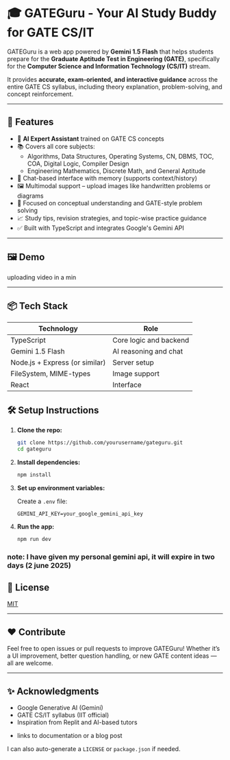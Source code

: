 
# 🎓 GATEGuru - Your AI Study Buddy for GATE CS/IT

GATEGuru is a web app powered by **Gemini 1.5 Flash** that helps students prepare for the **Graduate Aptitude Test in Engineering (GATE)**, specifically for the **Computer Science and Information Technology (CS/IT)** stream.

It provides **accurate, exam-oriented, and interactive guidance** across the entire GATE CS syllabus, including theory explanation, problem-solving, and concept reinforcement.

---

## 🚀 Features

- 🧠 **AI Expert Assistant** trained on GATE CS concepts
- 📚 Covers all core subjects:
  - Algorithms, Data Structures, Operating Systems, CN, DBMS, TOC, COA, Digital Logic, Compiler Design
  - Engineering Mathematics, Discrete Math, and General Aptitude
- 💬 Chat-based interface with memory (supports context/history)
- 🖼️ Multimodal support – upload images like handwritten problems or diagrams
- 🎯 Focused on conceptual understanding and GATE-style problem solving
- 📈 Study tips, revision strategies, and topic-wise practice guidance
- ✅ Built with TypeScript and integrates Google's Gemini API

---


## 🖼️ Demo

uploading video in a min

---

## 📦 Tech Stack

| Technology | Role |
|------------|------|
| TypeScript | Core logic and backend |
| Gemini 1.5 Flash | AI reasoning and chat |
| Node.js + Express (or similar) | Server setup |
| FileSystem, MIME-types | Image support |
| React | Interface |


## 🛠️ Setup Instructions

1. **Clone the repo:**
   ```bash
   git clone https://github.com/yourusername/gateguru.git
   cd gateguru

2. **Install dependencies:**

   ```bash
   npm install

3. **Set up environment variables:**

   Create a `.env` file:

   ```
   GEMINI_API_KEY=your_google_gemini_api_key

4. **Run the app:**

   ```bash
   npm run dev

### note: I have given my personal gemini api, it will expire in two days (2 june 2025)

## 📄 License

[MIT](LICENSE)

---

## ❤️ Contribute

Feel free to open issues or pull requests to improve GATEGuru! Whether it’s a UI improvement, better question handling, or new GATE content ideas — all are welcome.

---

## ✨ Acknowledgments

* Google Generative AI (Gemini)
* GATE CS/IT syllabus (IIT official)
* Inspiration from Replit and AI-based tutors


- links to documentation or a blog post

I can also auto-generate a `LICENSE` or `package.json` if needed.
